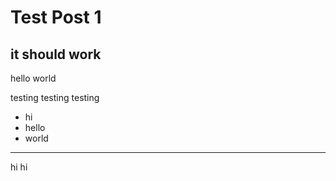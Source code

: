 # Test Post 1

## it should work

hello world

testing testing
testing

- hi
- hello
- world

---

hi hi
